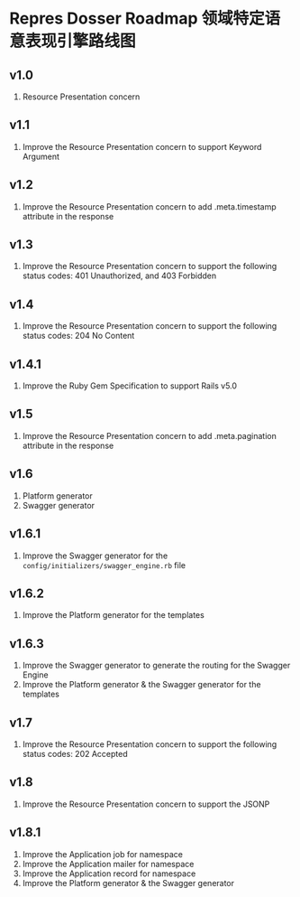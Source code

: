 # Repres Dosser Roadmap 领域特定语意表现引擎路线图

## v1.0
1. Resource Presentation concern

## v1.1
1. Improve the Resource Presentation concern to support Keyword Argument

## v1.2
1. Improve the Resource Presentation concern to add .meta.timestamp attribute in the response

## v1.3
1. Improve the Resource Presentation concern to support the following status codes: 401 Unauthorized, and 403 Forbidden

## v1.4
1. Improve the Resource Presentation concern to support the following status codes: 204 No Content

## v1.4.1
1. Improve the Ruby Gem Specification to support Rails v5.0

## v1.5
1. Improve the Resource Presentation concern to add .meta.pagination attribute in the response

## v1.6
1. Platform generator
2. Swagger generator

## v1.6.1
1. Improve the Swagger generator for the ``config/initializers/swagger_engine.rb`` file

## v1.6.2
1. Improve the Platform generator for the templates

## v1.6.3
1. Improve the Swagger generator to generate the routing for the Swagger Engine
2. Improve the Platform generator & the Swagger generator for the templates

## v1.7
1. Improve the Resource Presentation concern to support the following status codes: 202 Accepted

## v1.8
1. Improve the Resource Presentation concern to support the JSONP

## v1.8.1
1. Improve the Application job for namespace
2. Improve the Application mailer for namespace
3. Improve the Application record for namespace
4. Improve the Platform generator & the Swagger generator
